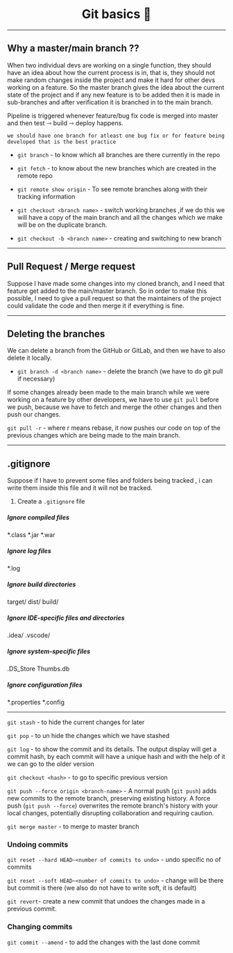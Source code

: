 <h1 align="center">Git basics 🌿</h1>
<hr>

## Why a master/main branch ??

When two individual devs are working on a single function, they should have an idea about how the current process is in, that is, they should not make random changes inside the project and make it hard for other devs working on a feature. So the master branch gives the idea about the current state of the project and if any new feature is to be added then it is made in sub-branches and after verification it is branched in to the main branch.

Pipeline is triggered whenever feature/bug fix code is merged into master and then
test ⇾ build ⇾ deploy happens.

	we should have one branch for atleast one bug fix or for feature being developed that is the best practice 

- `git branch` - to know which all branches are there currently in the repo
- `git fetch` - to know about the new  branches which are created in the remote repo
- `git remote show origin` - To see remote branches along with their tracking information

- `git checkout <branch name>` - switch working branches  ,if we do this we will have a copy of the main branch and all the changes which we make will be on the duplicate branch.

- `git checkout -b <branch name>` - creating and switching to new branch

<hr>

## Pull Request / Merge request

Suppose I have made some changes into my cloned branch, and I need that feature get added to the main/master branch. So in order to make this possible, I need to give a pull request so that the maintainers of the project could validate the code and then merge it if everything is fine. 


<hr>

## Deleting the branches

We can delete a branch from the GitHub or GitLab, and then we have to also delete it locally.
- `git branch -d <branch name>` - delete the branch (we have to do git pull if necessary)


If some changes already been made to the main branch while we were working on a feature by other developers, we have to use `git pull` before we push, because we have to fetch and merge the other changes and then push our changes.

`git pull -r` - where r means rebase, it now pushes our code on top of the previous changes which are being made to the main branch. 


<hr>

## **.gitignore**

Suppose if I have to prevent some files and folders being tracked , i can write them inside this file and it will not be tracked.

1. Create a `.gitignore` file

##### Ignore compiled files
*.class
*.jar
*.war

##### Ignore log files
*.log

##### Ignore build directories
target/
dist/
build/

##### Ignore IDE-specific files and directories
.idea/
.vscode/

##### Ignore system-specific files
.DS_Store
Thumbs.db

##### Ignore configuration files
*.properties
*.config

<hr>

`git stash` - to hide the current changes for later

`git pop` - to un hide the changes which we have stashed

`git log` - to show the commit and its details. The output display will get a commit hash, by each commit will have a unique hash and with the help of it we can go to the older version

`git checkout <hash>` - to go to specific previous version

`git push --force origin <branch-name>` - A normal push (`git push`) adds new commits to the remote branch, preserving existing history. A force push (`git push --force`) overwrites the remote branch's history with your local changes, potentially disrupting collaboration and requiring caution.

`git merge master` - to merge to master branch

### **Undoing commits**

`git reset --hard HEAD~<number of commits to undo>` - undo specific no of commits

`git reset --soft HEAD~<number of commits to undo>` - change will be there but commit is there (we also do not have to write soft, it is default) 

`git revert`- create a new commit that undoes the changes made in a previous commit.
### **Changing commits**
`git commit --amend` - to add the changes with the last done commit
